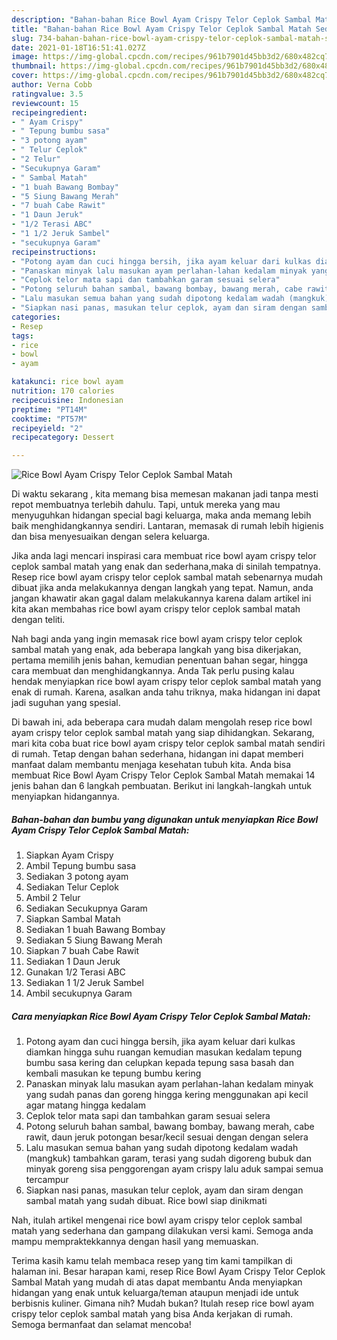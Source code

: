```yaml
---
description: "Bahan-bahan Rice Bowl Ayam Crispy Telor Ceplok Sambal Matah Sederhana Untuk Jualan"
title: "Bahan-bahan Rice Bowl Ayam Crispy Telor Ceplok Sambal Matah Sederhana Untuk Jualan"
slug: 734-bahan-bahan-rice-bowl-ayam-crispy-telor-ceplok-sambal-matah-sederhana-untuk-jualan
date: 2021-01-18T16:51:41.027Z
image: https://img-global.cpcdn.com/recipes/961b7901d45bb3d2/680x482cq70/rice-bowl-ayam-crispy-telor-ceplok-sambal-matah-foto-resep-utama.jpg
thumbnail: https://img-global.cpcdn.com/recipes/961b7901d45bb3d2/680x482cq70/rice-bowl-ayam-crispy-telor-ceplok-sambal-matah-foto-resep-utama.jpg
cover: https://img-global.cpcdn.com/recipes/961b7901d45bb3d2/680x482cq70/rice-bowl-ayam-crispy-telor-ceplok-sambal-matah-foto-resep-utama.jpg
author: Verna Cobb
ratingvalue: 3.5
reviewcount: 15
recipeingredient:
- " Ayam Crispy"
- " Tepung bumbu sasa"
- "3 potong ayam"
- " Telur Ceplok"
- "2 Telur"
- "Secukupnya Garam"
- " Sambal Matah"
- "1 buah Bawang Bombay"
- "5 Siung Bawang Merah"
- "7 buah Cabe Rawit"
- "1 Daun Jeruk"
- "1/2 Terasi ABC"
- "1 1/2 Jeruk Sambel"
- "secukupnya Garam"
recipeinstructions:
- "Potong ayam dan cuci hingga bersih, jika ayam keluar dari kulkas diamkan hingga suhu ruangan kemudian masukan kedalam tepung bumbu sasa kering dan celupkan kepada tepung sasa basah dan kembali masukan ke tepung bumbu kering"
- "Panaskan minyak lalu masukan ayam perlahan-lahan kedalam minyak yang sudah panas dan goreng hingga kering menggunakan api kecil agar matang hingga kedalam"
- "Ceplok telor mata sapi dan tambahkan garam sesuai selera"
- "Potong seluruh bahan sambal, bawang bombay, bawang merah, cabe rawit, daun jeruk potongan besar/kecil sesuai dengan dengan selera"
- "Lalu masukan semua bahan yang sudah dipotong kedalam wadah (mangkuk) tambahkan garam, terasi yang sudah digoreng bubuk dan minyak goreng sisa penggorengan ayam crispy lalu aduk sampai semua tercampur"
- "Siapkan nasi panas, masukan telur ceplok, ayam dan siram dengan sambal matah yang sudah dibuat. Rice bowl siap dinikmati"
categories:
- Resep
tags:
- rice
- bowl
- ayam

katakunci: rice bowl ayam 
nutrition: 170 calories
recipecuisine: Indonesian
preptime: "PT14M"
cooktime: "PT57M"
recipeyield: "2"
recipecategory: Dessert

---
```



![Rice Bowl Ayam Crispy Telor Ceplok Sambal Matah](https://img-global.cpcdn.com/recipes/961b7901d45bb3d2/680x482cq70/rice-bowl-ayam-crispy-telor-ceplok-sambal-matah-foto-resep-utama.jpg)

Di waktu  sekarang , kita memang bisa memesan makanan jadi tanpa mesti repot membuatnya terlebih dahulu. Tapi, untuk mereka yang mau menyuguhkan hidangan special bagi keluarga, maka anda memang lebih baik menghidangkannya sendiri. Lantaran, memasak di rumah lebih higienis dan bisa menyesuaikan dengan selera keluarga.

Jika anda lagi mencari inspirasi cara membuat rice bowl ayam crispy telor ceplok sambal matah yang enak dan sederhana,maka di sinilah tempatnya. Resep rice bowl ayam crispy telor ceplok sambal matah  sebenarnya mudah dibuat jika anda melakukannya dengan langkah yang tepat. Namun, anda jangan khawatir akan gagal dalam melakukannya 
karena dalam artikel ini kita akan membahas rice bowl ayam crispy telor ceplok sambal matah dengan teliti.  



Nah bagi anda yang ingin memasak rice bowl ayam crispy telor ceplok sambal matah yang enak, ada beberapa langkah yang bisa dikerjakan, pertama memilih jenis bahan, kemudian penentuan bahan segar, hingga cara membuat dan menghidangkannya. Anda Tak perlu pusing kalau hendak menyiapkan rice bowl ayam crispy telor ceplok sambal matah yang enak di rumah. Karena, asalkan anda  tahu triknya, maka hidangan ini dapat jadi suguhan yang spesial.

Di bawah ini, ada beberapa cara mudah dalam mengolah resep rice bowl ayam crispy telor ceplok sambal matah yang siap dihidangkan. Sekarang, mari kita coba buat rice bowl ayam crispy telor ceplok sambal matah sendiri di rumah. Tetap dengan bahan sederhana, hidangan ini dapat memberi manfaat dalam membantu menjaga kesehatan tubuh kita. Anda bisa membuat Rice Bowl Ayam Crispy Telor Ceplok Sambal Matah memakai 14 jenis bahan dan 6 langkah pembuatan. Berikut ini langkah-langkah untuk menyiapkan hidangannya.

<!--inarticleads1-->

##### Bahan-bahan dan bumbu yang digunakan untuk menyiapkan Rice Bowl Ayam Crispy Telor Ceplok Sambal Matah:

1. Siapkan  Ayam Crispy
1. Ambil  Tepung bumbu sasa
1. Sediakan 3 potong ayam
1. Sediakan  Telur Ceplok
1. Ambil 2 Telur
1. Sediakan Secukupnya Garam
1. Siapkan  Sambal Matah
1. Sediakan 1 buah Bawang Bombay
1. Sediakan 5 Siung Bawang Merah
1. Siapkan 7 buah Cabe Rawit
1. Sediakan 1 Daun Jeruk
1. Gunakan 1/2 Terasi ABC
1. Sediakan 1 1/2 Jeruk Sambel
1. Ambil secukupnya Garam




<!--inarticleads2-->

##### Cara menyiapkan Rice Bowl Ayam Crispy Telor Ceplok Sambal Matah:

1. Potong ayam dan cuci hingga bersih, jika ayam keluar dari kulkas diamkan hingga suhu ruangan kemudian masukan kedalam tepung bumbu sasa kering dan celupkan kepada tepung sasa basah dan kembali masukan ke tepung bumbu kering
1. Panaskan minyak lalu masukan ayam perlahan-lahan kedalam minyak yang sudah panas dan goreng hingga kering menggunakan api kecil agar matang hingga kedalam
1. Ceplok telor mata sapi dan tambahkan garam sesuai selera
1. Potong seluruh bahan sambal, bawang bombay, bawang merah, cabe rawit, daun jeruk potongan besar/kecil sesuai dengan dengan selera
1. Lalu masukan semua bahan yang sudah dipotong kedalam wadah (mangkuk) tambahkan garam, terasi yang sudah digoreng bubuk dan minyak goreng sisa penggorengan ayam crispy lalu aduk sampai semua tercampur
1. Siapkan nasi panas, masukan telur ceplok, ayam dan siram dengan sambal matah yang sudah dibuat. Rice bowl siap dinikmati




Nah, itulah artikel mengenai  rice bowl ayam crispy telor ceplok sambal matah  yang sederhana dan gampang dilakukan versi kami. Semoga anda mampu mempraktekkannya dengan hasil yang memuaskan. 

Terima kasih kamu telah membaca resep yang tim kami tampilkan di halaman ini. Besar harapan kami, resep  Rice Bowl Ayam Crispy Telor Ceplok Sambal Matah yang mudah di atas dapat membantu Anda menyiapkan hidangan yang enak untuk keluarga/teman ataupun menjadi ide untuk berbisnis kuliner. Gimana nih? Mudah bukan? Itulah resep rice bowl ayam crispy telor ceplok sambal matah yang bisa Anda kerjakan di rumah. Semoga bermanfaat dan selamat mencoba!

